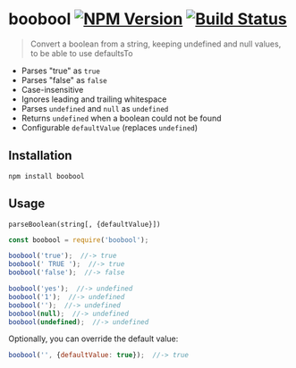 # boobool [![NPM Version][npm-image]][npm-url]  [![Build Status][travis-image]][travis-url] 

> Convert a boolean from a string, keeping undefined and null values, to be able to use defaultsTo

* Parses "true" as `true`
* Parses "false" as `false`
* Case-insensitive
* Ignores leading and trailing whitespace
* Parses `undefined` and `null` as `undefined`
* Returns `undefined` when a boolean could not be found
* Configurable `defaultValue` (replaces `undefined`) 

## Installation

```shell
npm install boobool
```


## Usage

`parseBoolean(string[, {defaultValue}])`

```js
const boobool = require('boobool');

boobool('true');  //-> true
boobool(' TRUE ');  //-> true
boobool('false');  //-> false

boobool('yes');  //-> undefined
boobool('1');  //-> undefined
boobool('');  //-> undefined
boobool(null);  //-> undefined
boobool(undefined);  //-> undefined
```

Optionally, you can override the default value:
```js
boobool('', {defaultValue: true});  //-> true
```


[npm-image]: https://img.shields.io/npm/v/boobool.svg
[npm-url]: https://npmjs.com/package/boobool
[travis-image]: https://img.shields.io/travis/F4-Group/boobool.svg
[travis-url]: https://travis-ci.org/F4-Group/boobool

